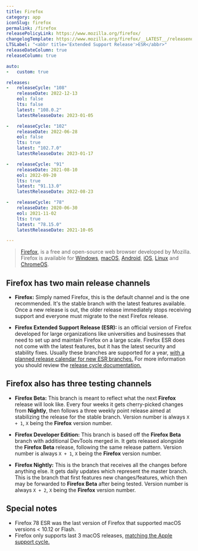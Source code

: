 ```yaml
---
title: Firefox
category: app
iconSlug: firefox
permalink: /firefox
releasePolicyLink: https://www.mozilla.org/firefox/
changelogTemplate: https://www.mozilla.org/firefox/__LATEST__/releasenotes/
LTSLabel: "<abbr title='Extended Support Release'>ESR</abbr>"
releaseDateColumn: true
releaseColumn: true

auto:
-   custom: true

releases:
-   releaseCycle: "108"
    releaseDate: 2022-12-13
    eol: false
    lts: false
    latest: "108.0.2"
    latestReleaseDate: 2023-01-05

-   releaseCycle: "102"
    releaseDate: 2022-06-28
    eol: false
    lts: true
    latest: "102.7.0"
    latestReleaseDate: 2023-01-17

-   releaseCycle: "91"
    releaseDate: 2021-08-10
    eol: 2022-09-20
    lts: true
    latest: "91.13.0"
    latestReleaseDate: 2022-08-23

-   releaseCycle: "78"
    releaseDate: 2020-06-30
    eol: 2021-11-02
    lts: true
    latest: "78.15.0"
    latestReleaseDate: 2021-10-05

---
```


> [Firefox](https://www.mozilla.org/firefox/browsers/), is a free and open-source web browser
> developed by Mozilla. Firefox is available for
> [Windows](https://support.mozilla.org/kb/how-install-firefox-windows),
> [macOS](https://support.mozilla.org/kb/how-download-and-install-firefox-mac),
> [Android](https://support.mozilla.org/products/mobile),
> [iOS](https://support.mozilla.org/products/ios),
> [Linux](https://support.mozilla.org/kb/install-firefox-linux) and
> [ChromeOS](https://support.mozilla.org/kb/run-firefox-chromeos).

## Firefox has two main release channels

- **Firefox:** Simply named Firefox, this is the default channel and is the one recommended. It's
  the stable branch with the latest features available. Once a new release is out, the older release
  immediately stops receiving support and everyone must migrate to the next Firefox release.

- **Firefox Extended Support Release (ESR):** is an official version of Firefox developed for large
  organizations like universities and businesses that need to set up and maintain Firefox on a
  large scale. Firefox ESR does not come with the latest features, but it has the latest security
  and stability fixes. Usually these branches are supported for a year,
  [with a planned release calendar for new ESR branches.](https://wiki.mozilla.org/Release_Management/Calendar)
  For more information you should review the [release cycle documentation.](https://support.mozilla.org/kb/firefox-esr-release-cycle)

## Firefox also has three testing channels

- **Firefox Beta:** This branch is meant to reflect what the next **Firefox** release will look
  like. Every four weeks it gets cherry-picked changes from **Nightly**, then follows a three weekly
  point release aimed at stabilizing the release for the stable branch. Version number is always
  `X + 1`, `X` being the **Firefox** version number.

- **Firefox Developer Edition:** This branch is based off the **Firefox Beta** branch with
  additional DevTools merged in. It gets released alongside the **Firefox Beta** release, following
  the same release pattern. Version number is always `X + 1`, `X` being the **Firefox** version
  number.

- **Firefox Nightly:** This is the branch that receives all the changes before anything else. It
  gets daily updates which represent the master branch. This is the branch that first features new
  changes/features, which then may be forwarded to **Firefox Beta** after being tested. Version
  number is always `X + 2`, `X` being the **Firefox** version number.

## Special notes

- Firefox 78 ESR was the last version of Firefox that supported macOS versions < 10.12 or Flash.
- Firefox only supports last 3 macOS releases, [matching the Apple support cycle.](https://support.mozilla.org/kb/firefox-mac-osx-users-esr)
